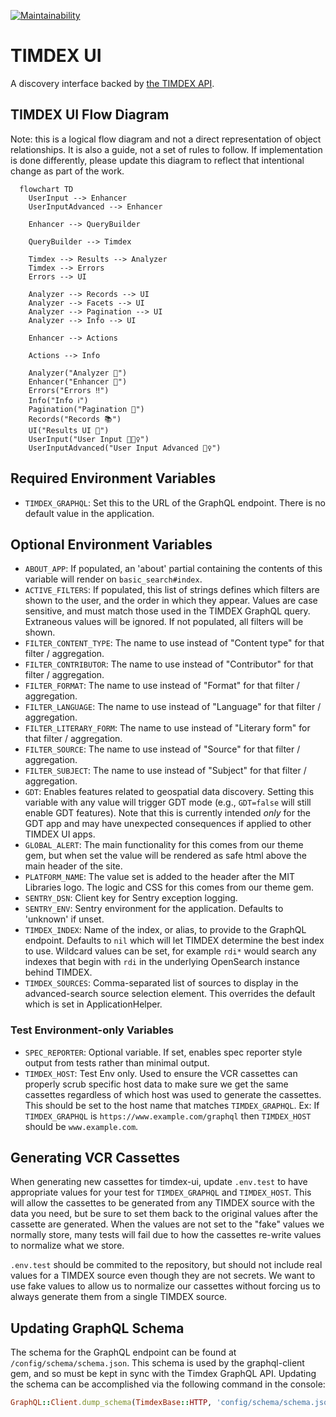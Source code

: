 [![Maintainability](https://api.codeclimate.com/v1/badges/d766c34cd3d13be411e2/maintainability)](https://codeclimate.com/github/MITLibraries/timdex-ui/maintainability)

# TIMDEX UI

A discovery interface backed by [the TIMDEX API](https://github.com/MITLibraries/timdex).

## TIMDEX UI Flow Diagram

Note: this is a logical flow diagram and not a direct representation of object relationships. It is also a guide, not
a set of rules to follow. If implementation is done differently, please update this diagram to reflect that intentional
change as part of the work.

```mermaid
  flowchart TD
    UserInput --> Enhancer
    UserInputAdvanced --> Enhancer

    Enhancer --> QueryBuilder

    QueryBuilder --> Timdex

    Timdex --> Results --> Analyzer
    Timdex --> Errors
    Errors --> UI

    Analyzer --> Records --> UI
    Analyzer --> Facets --> UI
    Analyzer --> Pagination --> UI
    Analyzer --> Info --> UI

    Enhancer --> Actions
    
    Actions --> Info

    Analyzer("Analyzer 🔎")
    Enhancer("Enhancer 🔎")
    Errors("Errors ‼️")
    Info("Info ℹ️")
    Pagination("Pagination 🔢")
    Records("Records 📚")
    UI("Results UI 🤩")
    UserInput("User Input 🤷🏽‍♀️")
    UserInputAdvanced("User Input Advanced 🦸‍♀️")
```

## Required Environment Variables

- `TIMDEX_GRAPHQL`: Set this to the URL of the GraphQL endpoint. There is no default value in the application.

## Optional Environment Variables

- `ABOUT_APP`: If populated, an 'about' partial containing the contents of this variable will render on 
`basic_search#index`.
- `ACTIVE_FILTERS`: If populated, this list of strings defines which filters are shown to the user, and the order in which they appear. Values are case sensitive, and must match those used in the TIMDEX GraphQL query. Extraneous values will be ignored. If not populated, all filters will be shown.
- `FILTER_CONTENT_TYPE`: The name to use instead of "Content type" for that filter / aggregation.
- `FILTER_CONTRIBUTOR`: The name to use instead of "Contributor" for that filter / aggregation.
- `FILTER_FORMAT`: The name to use instead of "Format" for that filter / aggregation.
- `FILTER_LANGUAGE`: The name to use instead of "Language" for that filter / aggregation.
- `FILTER_LITERARY_FORM`: The name to use instead of "Literary form" for that filter / aggregation.
- `FILTER_SOURCE`: The name to use instead of "Source" for that filter / aggregation.
- `FILTER_SUBJECT`: The name to use instead of "Subject" for that filter / aggregation.
- `GDT`: Enables features related to geospatial data discovery. Setting this variable with any value will trigger GDT
mode (e.g., `GDT=false` will still enable GDT features). Note that this is currently intended _only_ for the GDT app and
may have unexpected consequences if applied to other TIMDEX UI apps.
- `GLOBAL_ALERT`: The main functionality for this comes from our theme gem, but when set the value will be rendered as
  safe html above the main header of the site.
- `PLATFORM_NAME`: The value set is added to the header after the MIT Libraries logo. The logic and CSS for this comes from our theme gem.
- `SENTRY_DSN`: Client key for Sentry exception logging.
- `SENTRY_ENV`: Sentry environment for the application. Defaults to 'unknown' if unset.
- `TIMDEX_INDEX`: Name of the index, or alias, to provide to the GraphQL endpoint. Defaults to `nil` which will let TIMDEX determine the best index to use. Wildcard values can be set, for example `rdi*` would search any indexes that begin with `rdi` in the underlying OpenSearch instance behind TIMDEX.
- `TIMDEX_SOURCES`: Comma-separated list of sources to display in the advanced-search source selection element. This
  overrides the default which is set in ApplicationHelper.

### Test Environment-only Variables

- `SPEC_REPORTER`: Optional variable. If set, enables spec reporter style output from tests rather than minimal output.
- `TIMDEX_HOST`: Test Env only. Used to ensure the VCR cassettes can properly scrub specific host data to make sure we get the same cassettes regardless of which host was used to generate the cassettes. This should be set to the host name that matches `TIMDEX_GRAPHQL`. Ex: If `TIMDEX_GRAPHQL` is `https://www.example.com/graphql` then `TIMDEX_HOST` should be `www.example.com`.

## Generating VCR Cassettes

When generating new cassettes for timdex-ui, update `.env.test` to have appropriate values for your test for `TIMDEX_GRAPHQL` and `TIMDEX_HOST`. This will allow the cassettes to be generated from any TIMDEX source with the data you need, but be sure to set them back to the original values after the cassette are generated. When the values are not set to the "fake" values we normally store, many tests will fail due to how the cassettes re-write values to normalize what we store.

`.env.test` should be commited to the repository, but should not include real values for a TIMDEX source even though they are not secrets. We want to use fake values to allow us to normalize our cassettes without forcing us to always generate them from a single TIMDEX source.

## Updating GraphQL Schema

The schema for the GraphQL endpoint can be found at `/config/schema/schema.json`. This schema is used by the graphql-client gem, and so must be kept in sync with the Timdex GraphQL API. Updating the schema can be accomplished via the following command in the console:

```ruby
GraphQL::Client.dump_schema(TimdexBase::HTTP, 'config/schema/schema.json')
```
